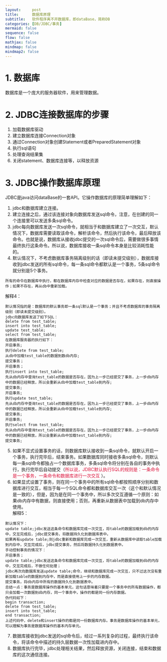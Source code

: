 ```yaml
---
layout:     post
title:      数据库原理
subtitle:   软件程序离不开数据库，即dataBase，简称DB
categories: [DB/JDBC/事务]
mermaid: false
sequence: false
flow: false
mathjax: false
mindmap: false
mindmap2: false
---
```


# 1. 数据库
数据库是一个庞大的服务器软件，用来管理数据。  

# 2. JDBC连接数据库的步骤
1.  加载数据库驱动  
2.  建立数据库连接Connection对象  
3.  通过Connection对象创建Statement或者PreparedStatement对象  
4.  执行sql语句  
5.  处理查询结果集  
6.  关闭statement、数据库连接等，以释放资源  

# 3. JDBC操作数据库原理
JDBC是java访问dataBase的一套API。它操作数据库的原理简单理解如下：  
1.  jdbc和数据库建立连接。  
2.  建立连接之后，通过该连接对象向数据库发送sql命令，注意，在创建的同一个连接里可以发送多条sql命令。  
3.  jdbc每向数据库发送一次sql命令，就相当于和数据库建立了一次交互，默认情况下，数据库需要读取该命令，解析该命令，然后执行该命令，最后释放该命令。也就是说，数据库从接收jdbc提交的一次sql命令后，需要做很多事情最终执行这条命令。所以说，数据库接收一条sql命令本身是比较消耗性能的。  
4.  默认情况下，不考虑数据库事务隔离级别的话（即读未提交级别），数据库接收到jdbc发送的所有sql命令，每一条sql命令都默认是一个事务，5条sql命令就分别是5个事务。  
```
所有的命令在数据库中执行，都在数据库内存中检查对应的数据是否存在，如果存在，则直接操作；如果不存在，再从db中重新加载。
```
解释4：  
```
默认情况指的是：数据库的默认事务即一条sql默认是一个事务；并且不考虑数据库的事务隔离级别（即读未提交级别）。
jdbc向数据库发送了如下SQL：
delete from test_table;
insert into test_table;
update test_table;
select from test_table;
在数据库服务器的执行如下：
开启事务;
执行delete from test_table;
从db中加载test_table的数据到数db内存;
提交事务；
开启事务；
执行insert into test_table;
先从db内存中查询test_table的数据是否存在，因为上一步已经提交了事务，上一步db内存中的数据已经释放，所以会重新从db中加载test_table到内存;
提交事务;
开启事务;
执行update test_table;
先从db内存中查询test_table的数据是否存在，因为上一步已经提交了事务，上一步db内存中的数据已经释放，所以会重新从db中加载test_table到内存;
提交事务;
开启事务;
执行select from test_table;
先从db内存中查询test_table的数据是否存在，因为上一步已经提交了事务，上一步db内存中的数据已经释放，所以会重新从db中加载test_table到内存;
提交事务;
```
5.  如果不显式设置事务的话，则数据库默认接收到一条sql命令，就默认开启一个事务，执行完毕后，结束事务。如果数据库同时接收多条sql命令，则默认每一条sql命令都独占一个数据库事务，多条sql命令将分别在各自的事务中执行，执行完毕后自动提交（<font color="#dc143c">所以说，JDBC默认执行SQL的规则是：一条命令是一个事务，一条命令和数据库进行一次交互</font> ）。  
6.  如果显式设置了事务，则在同一个事务中的所有sql命令都按照顺序分别和数据库进行交互，相当于每一个SQL命令都和数据库交互一次（这个和默认情况是一致的），但是，因为是在同一个事务中，所以多次交互遵循一个原则：如果db内存中有数据，则直接使用；否则，再重新从数据表中加载到db内存中使用。  
解释5：  
```
默认情况下：
update table;jdbc发送这条命令和数据库完成一次交互，将table的数据加载到db的内存中，交互完成后，jdbc提交事务，将数据持久化到数据库表中。
如果再有update table;则jdbc重新和数据库完成一次交互，重新从数据库中读取table加载到内存中，交互完成后，jdbc提交事务，然后将数据持久化到数据表中。
手动控制事务的情况下：
开启事务；
update table;jdbc发送这条命令和数据库完成一次交互，将table的数据加载到db的内存中，交互完成后，不做任何处理；
jdbc再次向数据库发送update table;命令，继续和数据库完成一次交互，只不过这次没有重新加载table的数据到内存中，而是直接使用上一步的内存数据。
提交事务，将db内存中所有的数据持久化到数据表中。
总结一点：事务是数据库操作的基本单元，这句话意味着只要是一个事务中的所有数据操作，都只会加载一次数据到db内存，同一个事务中，操作的都是同一份内存数据。
伪代码如下：
begin transaction;
delete from test_table;
insert into test_table;
end transaction;
上述代码中，delete和insert操作的都是同一份数据库内存。事务是数据库操作的基本单元，可以理解为事务是数据库操作的基本内存单元。
```
7.  数据库接收到jdbc发送的sql命令后，经过一系列复杂的过程，最终执行该命令，将该命令中描述的持久层数据一次性加载进内存中。  
8.  数据库执行完毕，jdbc处理相关结果，然后释放资源，关闭连接，结束和数据库的这次通信连接。  